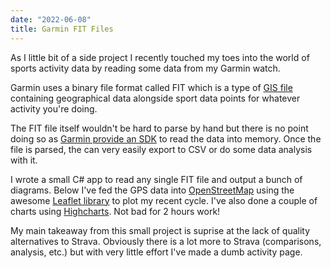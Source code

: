 ```yaml
---
date: "2022-06-08"
title: Garmin FIT Files
---
```


As I little bit of a side project I recently touched my toes into the world of sports activity data by reading some data from my Garmin watch.

Garmin uses a binary file format called FIT which is a type of [GIS file](https://en.wikipedia.org/wiki/GIS_file_formats) containing geographical data alongside sport data points for whatever activity you're doing. 

The FIT file itself wouldn't be hard to parse by hand but there is no point doing so as [Garmin provide an SDK](https://developer.garmin.com/fit/overview/) to read the data into memory. Once the file is parsed, the can very easily export to CSV or do some data analysis with it.

I wrote a small C# app to read any single FIT file and output a bunch of diagrams. Below I've fed the GPS data into [OpenStreetMap](https://www.openstreetmap.org) using the awesome [Leaflet library](https://leafletjs.com/) to plot my recent cycle. I've also done a couple of charts using [Highcharts](https://www.highcharts.com/). Not bad for 2 hours work!

My main takeaway from this small project is suprise at the lack of quality alternatives to Strava. Obviously there is a lot more to Strava (comparisons, analysis, etc.) but with very little effort I've made a dumb activity page.
